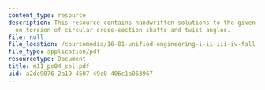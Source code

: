 ```yaml
---
content_type: resource
description: This resource contains handwritten solutions to the given problem set
  on torsion of circular cross-section shafts and twist angles.
file: null
file_location: /coursemedia/16-01-unified-engineering-i-ii-iii-iv-fall-2005-spring-2006/a2dc90762a19450749c0406c1a063967_m11_ps04_sol.pdf
file_type: application/pdf
resourcetype: Document
title: m11_ps04_sol.pdf
uid: a2dc9076-2a19-4507-49c0-406c1a063967
---
```

